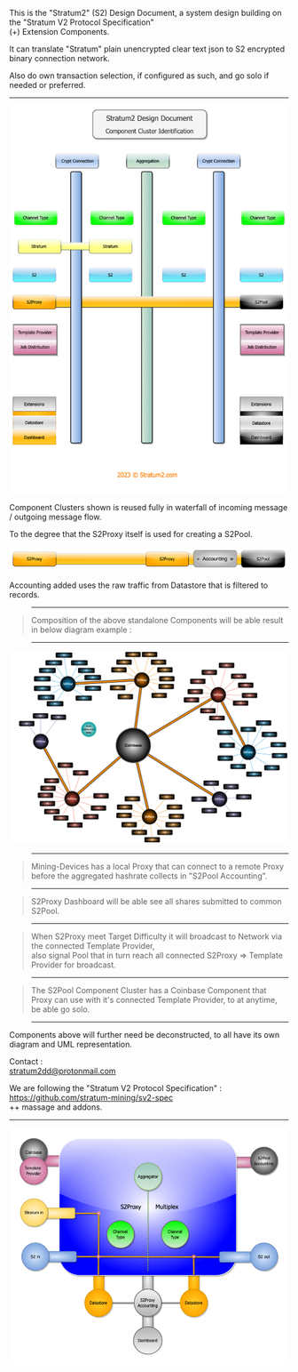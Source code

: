 This is the "Stratum2" (S2) Design Document, a system design building on the "Stratum V2 Protocol Specification"  
(+) Extension Components.  

It can translate "Stratum" plain unencrypted clear text json to S2 encrypted binary connection network.  

Also do own transaction selection, if configured as such, and go solo if needed or preferred.   

***    

![alt text](/assets/S2_Component_Cluster_transp_8.png "Components Identification")  

Component Clusters shown is reused fully in waterfall of incoming message / outgoing message flow.

To the degree that the S2Proxy itself is used for creating a S2Pool.

![alt text](/assets/S2_plus_accounting_transp_4.png "Proxy Accounting Pool")

Accounting added uses the raw traffic from Datastore that is filtered to records.  

> ***  

> Composition of the above standalone Components will be able result in below diagram example :    

> ***  

![alt text](/assets/S2_Proxy_proxy_coinbase_3.png "Proxy Proxy to Pool")  

> ***  

> Mining-Devices has a local Proxy that can connect to a remote Proxy before the aggregated hashrate collects in "S2Pool Accounting".  

> ***  

> S2Proxy Dashboard will be able see all shares submitted to common S2Pool.  

> ***  

> When S2Proxy meet Target Difficulty it will broadcast to Network via the connected Template Provider,  
also signal Pool that in turn reach all connected S2Proxy => Template Provider for broadcast.  

> ***  

> The S2Pool Component Cluster has a Coinbase Component that Proxy can use with it's connected Template Provider, to at anytime, be able go solo.  

> ***  

Components above will further need be deconstructed, to all have its own diagram and UML representation.   


Contact           :  
stratum2dd@protonmail.com

We are following the "Stratum V2 Protocol Specification" :  
https://github.com/stratum-mining/sv2-spec  
++ massage and addons.  

***  

![alt text](/assets/S2_Proxy_Multiplexer.png "S2Proxy Multiplexer")  
